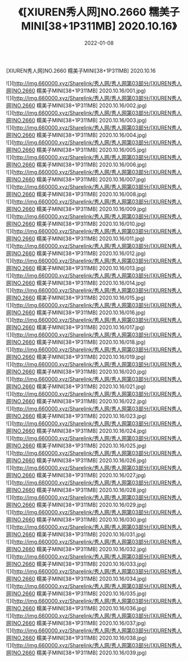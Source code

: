 ﻿---
layout: post
title:  《[XIUREN秀人网]NO.2660 糯美子MINI[38+1P311MB] 2020.10.16》
date:   2022-01-08
img: http://img.660000.xyz/Sharelink/秀人网/秀人网第03部分/[XIUREN秀人网]NO.2660 糯美子MINI[38+1P311MB] 2020.10.16/000.jpg
categories: [美女, 清纯, 唯美]
---

[XIUREN秀人网]NO.2660 糯美子MINI[38+1P311MB] 2020.10.16

 ![](http://img.660000.xyz/Sharelink/秀人网/秀人网第03部分/[XIUREN秀人网]NO.2660 糯美子MINI[38+1P311MB] 2020.10.16/001.jpg) <br>![](http://img.660000.xyz/Sharelink/秀人网/秀人网第03部分/[XIUREN秀人网]NO.2660 糯美子MINI[38+1P311MB] 2020.10.16/002.jpg) <br>![](http://img.660000.xyz/Sharelink/秀人网/秀人网第03部分/[XIUREN秀人网]NO.2660 糯美子MINI[38+1P311MB] 2020.10.16/003.jpg) <br>![](http://img.660000.xyz/Sharelink/秀人网/秀人网第03部分/[XIUREN秀人网]NO.2660 糯美子MINI[38+1P311MB] 2020.10.16/004.jpg) <br>![](http://img.660000.xyz/Sharelink/秀人网/秀人网第03部分/[XIUREN秀人网]NO.2660 糯美子MINI[38+1P311MB] 2020.10.16/005.jpg) <br>![](http://img.660000.xyz/Sharelink/秀人网/秀人网第03部分/[XIUREN秀人网]NO.2660 糯美子MINI[38+1P311MB] 2020.10.16/006.jpg) <br>![](http://img.660000.xyz/Sharelink/秀人网/秀人网第03部分/[XIUREN秀人网]NO.2660 糯美子MINI[38+1P311MB] 2020.10.16/007.jpg) <br>![](http://img.660000.xyz/Sharelink/秀人网/秀人网第03部分/[XIUREN秀人网]NO.2660 糯美子MINI[38+1P311MB] 2020.10.16/008.jpg) <br>![](http://img.660000.xyz/Sharelink/秀人网/秀人网第03部分/[XIUREN秀人网]NO.2660 糯美子MINI[38+1P311MB] 2020.10.16/009.jpg) <br>![](http://img.660000.xyz/Sharelink/秀人网/秀人网第03部分/[XIUREN秀人网]NO.2660 糯美子MINI[38+1P311MB] 2020.10.16/010.jpg) <br>![](http://img.660000.xyz/Sharelink/秀人网/秀人网第03部分/[XIUREN秀人网]NO.2660 糯美子MINI[38+1P311MB] 2020.10.16/011.jpg) <br>![](http://img.660000.xyz/Sharelink/秀人网/秀人网第03部分/[XIUREN秀人网]NO.2660 糯美子MINI[38+1P311MB] 2020.10.16/012.jpg) <br>![](http://img.660000.xyz/Sharelink/秀人网/秀人网第03部分/[XIUREN秀人网]NO.2660 糯美子MINI[38+1P311MB] 2020.10.16/013.jpg) <br>![](http://img.660000.xyz/Sharelink/秀人网/秀人网第03部分/[XIUREN秀人网]NO.2660 糯美子MINI[38+1P311MB] 2020.10.16/014.jpg) <br>![](http://img.660000.xyz/Sharelink/秀人网/秀人网第03部分/[XIUREN秀人网]NO.2660 糯美子MINI[38+1P311MB] 2020.10.16/015.jpg) <br>![](http://img.660000.xyz/Sharelink/秀人网/秀人网第03部分/[XIUREN秀人网]NO.2660 糯美子MINI[38+1P311MB] 2020.10.16/016.jpg) <br>![](http://img.660000.xyz/Sharelink/秀人网/秀人网第03部分/[XIUREN秀人网]NO.2660 糯美子MINI[38+1P311MB] 2020.10.16/017.jpg) <br>![](http://img.660000.xyz/Sharelink/秀人网/秀人网第03部分/[XIUREN秀人网]NO.2660 糯美子MINI[38+1P311MB] 2020.10.16/018.jpg) <br>![](http://img.660000.xyz/Sharelink/秀人网/秀人网第03部分/[XIUREN秀人网]NO.2660 糯美子MINI[38+1P311MB] 2020.10.16/019.jpg) <br>![](http://img.660000.xyz/Sharelink/秀人网/秀人网第03部分/[XIUREN秀人网]NO.2660 糯美子MINI[38+1P311MB] 2020.10.16/020.jpg) <br>![](http://img.660000.xyz/Sharelink/秀人网/秀人网第03部分/[XIUREN秀人网]NO.2660 糯美子MINI[38+1P311MB] 2020.10.16/021.jpg) <br>![](http://img.660000.xyz/Sharelink/秀人网/秀人网第03部分/[XIUREN秀人网]NO.2660 糯美子MINI[38+1P311MB] 2020.10.16/022.jpg) <br>![](http://img.660000.xyz/Sharelink/秀人网/秀人网第03部分/[XIUREN秀人网]NO.2660 糯美子MINI[38+1P311MB] 2020.10.16/023.jpg) <br>![](http://img.660000.xyz/Sharelink/秀人网/秀人网第03部分/[XIUREN秀人网]NO.2660 糯美子MINI[38+1P311MB] 2020.10.16/024.jpg) <br>![](http://img.660000.xyz/Sharelink/秀人网/秀人网第03部分/[XIUREN秀人网]NO.2660 糯美子MINI[38+1P311MB] 2020.10.16/025.jpg) <br>![](http://img.660000.xyz/Sharelink/秀人网/秀人网第03部分/[XIUREN秀人网]NO.2660 糯美子MINI[38+1P311MB] 2020.10.16/026.jpg) <br>![](http://img.660000.xyz/Sharelink/秀人网/秀人网第03部分/[XIUREN秀人网]NO.2660 糯美子MINI[38+1P311MB] 2020.10.16/027.jpg) <br>![](http://img.660000.xyz/Sharelink/秀人网/秀人网第03部分/[XIUREN秀人网]NO.2660 糯美子MINI[38+1P311MB] 2020.10.16/028.jpg) <br>![](http://img.660000.xyz/Sharelink/秀人网/秀人网第03部分/[XIUREN秀人网]NO.2660 糯美子MINI[38+1P311MB] 2020.10.16/029.jpg) <br>![](http://img.660000.xyz/Sharelink/秀人网/秀人网第03部分/[XIUREN秀人网]NO.2660 糯美子MINI[38+1P311MB] 2020.10.16/030.jpg) <br>![](http://img.660000.xyz/Sharelink/秀人网/秀人网第03部分/[XIUREN秀人网]NO.2660 糯美子MINI[38+1P311MB] 2020.10.16/031.jpg) <br>![](http://img.660000.xyz/Sharelink/秀人网/秀人网第03部分/[XIUREN秀人网]NO.2660 糯美子MINI[38+1P311MB] 2020.10.16/032.jpg) <br>![](http://img.660000.xyz/Sharelink/秀人网/秀人网第03部分/[XIUREN秀人网]NO.2660 糯美子MINI[38+1P311MB] 2020.10.16/033.jpg) <br>![](http://img.660000.xyz/Sharelink/秀人网/秀人网第03部分/[XIUREN秀人网]NO.2660 糯美子MINI[38+1P311MB] 2020.10.16/034.jpg) <br>![](http://img.660000.xyz/Sharelink/秀人网/秀人网第03部分/[XIUREN秀人网]NO.2660 糯美子MINI[38+1P311MB] 2020.10.16/035.jpg) <br>![](http://img.660000.xyz/Sharelink/秀人网/秀人网第03部分/[XIUREN秀人网]NO.2660 糯美子MINI[38+1P311MB] 2020.10.16/036.jpg) <br>![](http://img.660000.xyz/Sharelink/秀人网/秀人网第03部分/[XIUREN秀人网]NO.2660 糯美子MINI[38+1P311MB] 2020.10.16/037.jpg) <br>![](http://img.660000.xyz/Sharelink/秀人网/秀人网第03部分/[XIUREN秀人网]NO.2660 糯美子MINI[38+1P311MB] 2020.10.16/038.jpg) <br>![](http://img.660000.xyz/Sharelink/秀人网/秀人网第03部分/[XIUREN秀人网]NO.2660 糯美子MINI[38+1P311MB] 2020.10.16/039.jpg) <br>